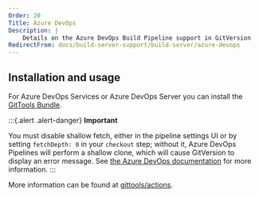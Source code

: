 ```yaml
---
Order: 20
Title: Azure DevOps
Description: |
    Details on the Azure DevOps Build Pipeline support in GitVersion
RedirectFrom: docs/build-server-support/build-server/azure-devops
---
```

## Installation and usage

For Azure DevOps Services or Azure DevOps Server you can install the [GitTools Bundle](https://marketplace.visualstudio.com/items?itemName=gittools.gittools).

:::{.alert .alert-danger}
**Important**

You must disable shallow fetch, either in the pipeline settings UI or by setting `fetchDepth: 0` in your `checkout` step;
without it, Azure DevOps Pipelines will perform a shallow clone, which will cause GitVersion to display an error message.
See [the Azure DevOps documentation](https://learn.microsoft.com/en-us/azure/devops/pipelines/yaml-schema/steps-checkout?view=azure-pipelines#shallow-fetch) for more information.
:::

More information can be found at [gittools/actions](https://github.com/GitTools/actions/blob/main/docs/examples/azure/gitversion/index.md).
